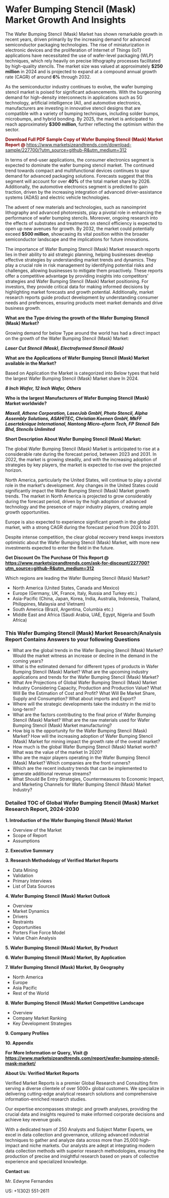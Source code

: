 <h1>Wafer Bumping Stencil (Mask) Market Growth And Insights</h1><p>The Wafer Bumping Stencil (Mask) Market has shown remarkable growth in recent years, driven primarily by the increasing demand for advanced semiconductor packaging technologies. The rise of miniaturization in electronic devices and the proliferation of Internet of Things (IoT) applications have necessitated the use of wafer-level packaging (WLP) techniques, which rely heavily on precise lithography processes facilitated by high-quality stencils. The market size was valued at approximately <strong>$250 million</strong> in 2024 and is projected to expand at a compound annual growth rate (CAGR) of around <strong>6%</strong> through 2032.</p><p>As the semiconductor industry continues to evolve, the wafer bumping stencil market is poised for significant advancements. With the burgeoning demand for high-density interconnects in applications such as 5G technology, artificial intelligence (AI), and automotive electronics, manufacturers are investing in innovative stencil designs that are compatible with a variety of bumping techniques, including solder bumps, microbumps, and hybrid bonding. By 2025, the market is anticipated to reach approximately <strong>$300 million</strong>, further reflecting the optimism within the sector.</p><p><strong><span style="color: #800000;">Download Full PDF Sample Copy of Wafer Bumping Stencil (Mask) Market Report @</span>&nbsp;</strong><a href="https://www.marketsizeandtrends.com/download-sample/227700/?utm_source=github-R&amp;utm_medium=312">https://www.marketsizeandtrends.com/download-sample/227700/?utm_source=github-R&amp;utm_medium=312</a></p><p>In terms of end-user applications, the consumer electronics segment is expected to dominate the wafer bumping stencil market. The continued trend towards compact and multifunctional devices continues to spur demand for advanced packaging solutions. Forecasts suggest that this segment will account for over <strong>40%</strong> of the total market share by 2026. Additionally, the automotive electronics segment is predicted to gain traction, driven by the increasing integration of advanced driver-assistance systems (ADAS) and electric vehicle technologies.</p><p>The advent of new materials and technologies, such as nanoimprint lithography and advanced photoresists, play a pivotal role in enhancing the performance of wafer bumping stencils. Moreover, ongoing research into the effects of substrates and treatments on stencil efficiency is expected to open up new avenues for growth. By 2032, the market could potentially exceed <strong>$500 million</strong>, showcasing its vital position within the broader semiconductor landscape and the implications for future innovations.</p></p><p>The importance of&nbsp;Wafer Bumping Stencil (Mask) Market research reports lies in their ability to aid strategic planning, helping businesses develop effective strategies by understanding market trends and dynamics. They play a crucial role in risk management by identifying potential risks and challenges, allowing businesses to mitigate them proactively. These reports offer a competitive advantage by providing insights into competitors' strategies and Wafer Bumping Stencil (Mask) Market positioning. For investors, they provide critical data for making informed decisions by highlighting market forecasts and growth potential. Additionally, market research reports guide product development by understanding consumer needs and preferences, ensuring products meet market demands and drive business growth.</p><p><strong>What are the&nbsp;Type driving the growth of the Wafer Bumping Stencil (Mask) Market?</strong></p><p id="" class="">Growing demand for below Type around the world has had a direct impact on the growth of the Wafer Bumping Stencil (Mask) Market:</p><em><strong>Laser Cut Stencil (Mask), Electroformed Stencil (Mask)</strong></em></p><strong>What are the&nbsp;Applications&nbsp;of Wafer Bumping Stencil (Mask) Market available in the Market?</strong></p><p id="" class="">Based on Application the Market is categorized into Below types that held the largest Wafer Bumping Stencil (Mask) Market share In 2024.</p><em><strong>8 Inch Wafer, 12 Inch Wafer, Others</strong></em></p><strong>Who is the largest Manufacturers of Wafer Bumping Stencil (Mask) Market worldwide?</strong></p><p><em><strong>Maxell, Athene Corporation, LaserJob GmbH, Photo Stencil, Alpha Assembly Solutions, ASAHITEC, Christian Koenen GmbH, MkFF Laserteknique International, Nantong Micro-eform Tech, FP Stencil Sdn Bhd, Stencils Unlimited</strong></em></p><p id="" class=""><strong>Short Description About Wafer Bumping Stencil (Mask) Market:</strong></p><p>The global Wafer Bumping Stencil (Mask) Market is anticipated to rise at a considerable rate during the forecast period, between 2023 and 2031. In 2022, the market is growing steadily, and with the increasing adoption of strategies by key players, the market is expected to rise over the projected horizon.</p><p>North America, particularly the United States, will continue to play a pivotal role in the market's development. Any changes in the United States could significantly impact the Wafer Bumping Stencil (Mask) Market growth trends. The market in North America is projected to grow considerably during the forecast period, driven by the high adoption of advanced technology and the presence of major industry players, creating ample growth opportunities.</p><p>Europe is also expected to experience significant growth in the global market, with a strong CAGR during the forecast period from 2024 to 2031.</p><p>Despite intense competition, the clear global recovery trend keeps investors optimistic about the Wafer Bumping Stencil (Mask) Market, with more new investments expected to enter the field in the future.</p><p id="" class=""><strong>Get Discount On The Purchase Of This Report @ <a href="https://www.marketsizeandtrends.com/ask-for-discount/227700?utm_source=github-R&utm_medium=312" target="_blank">https://www.marketsizeandtrends.com/ask-for-discount/227700?utm_source=github-R&utm_medium=312</a></strong></p>Which regions are leading the Wafer Bumping Stencil (Mask) Market?</p><ul><li>North America (United States, Canada and Mexico)</li><li>Europe (Germany, UK, France, Italy, Russia and Turkey etc.)</li><li>Asia-Pacific (China, Japan, Korea, India, Australia, Indonesia, Thailand, Philippines, Malaysia and Vietnam)</li><li>South America (Brazil, Argentina, Columbia etc.)</li><li>Middle East and Africa (Saudi Arabia, UAE, Egypt, Nigeria and South Africa)</li></ul><h3 id="" class="">This Wafer Bumping Stencil (Mask) Market Research/Analysis Report Contains Answers to your following Questions</h3><ul><li>What are the global trends in the Wafer Bumping Stencil (Mask) Market? Would the market witness an increase or decline in the demand in the coming years?</li><li>What is the estimated demand for different types of products in Wafer Bumping Stencil (Mask) Market? What are the upcoming industry applications and trends for the Wafer Bumping Stencil (Mask) Market?</li><li>What Are Projections of Global Wafer Bumping Stencil (Mask) Market Industry Considering Capacity, Production and Production Value? What Will Be the Estimation of Cost and Profit? What Will Be Market Share, Supply and Consumption? What about imports and Export?</li><li>Where will the strategic developments take the industry in the mid to long-term?</li><li>What are the factors contributing to the final price of Wafer Bumping Stencil (Mask) Market? What are the raw materials used for Wafer Bumping Stencil (Mask) Market manufacturing?</li><li>How big is the opportunity for the Wafer Bumping Stencil (Mask) Market? How will the increasing adoption of Wafer Bumping Stencil (Mask) Market for mining impact the growth rate of the overall market?</li><li>How much is the global Wafer Bumping Stencil (Mask) Market worth? What was the value of the market In 2020?</li><li>Who are the major players operating in the Wafer Bumping Stencil (Mask) Market? Which companies are the front runners?</li><li>Which are the recent industry trends that can be implemented to generate additional revenue streams?</li><li>What Should Be Entry Strategies, Countermeasures to Economic Impact, and Marketing Channels for Wafer Bumping Stencil (Mask) Market Industry?</li></ul><h3 id="" class="">Detailed TOC of Global Wafer Bumping Stencil (Mask) Market Research Report, 2024-2030</h3><p id="" class=""><strong>1. Introduction of the Wafer Bumping Stencil (Mask) Market</strong></p><ul><li>Overview of the Market</li><li>Scope of Report</li><li>Assumptions</li></ul><p id="" class=""><strong>2. Executive Summary</strong></p><p id="" class=""><strong>3. Research Methodology of Verified Market Reports</strong></p><ul><li>Data Mining</li><li>Validation</li><li>Primary Interviews</li><li>List of Data Sources</li></ul><p id="" class=""><strong>4. Wafer Bumping Stencil (Mask) Market Outlook</strong></p><ul><li>Overview</li><li>Market Dynamics</li><li>Drivers</li><li>Restraints</li><li>Opportunities</li><li>Porters Five Force Model</li><li>Value Chain Analysis</li></ul><p id="" class=""><strong>5. Wafer Bumping Stencil (Mask) Market, By Product</strong></p><p id="" class=""><strong>6. Wafer Bumping Stencil (Mask) Market, By Application</strong></p><p id="" class=""><strong>7. Wafer Bumping Stencil (Mask) Market, By Geography</strong></p><ul><li>North America</li><li>Europe</li><li>Asia Pacific</li><li>Rest of the World</li></ul><p id="" class=""><strong>8. Wafer Bumping Stencil (Mask) Market Competitive Landscape</strong></p><ul><li>Overview</li><li>Company Market Ranking</li><li>Key Development Strategies</li></ul><p id="" class=""><strong>9. Company Profiles</strong></p><p id="" class=""><strong>10. Appendix</strong></p><p id="" class=""><strong>For More Information or Query, Visit @ <a href="https://www.marketsizeandtrends.com/report/wafer-bumping-stencil-mask-market/" target="_blank">https://www.marketsizeandtrends.com/report/wafer-bumping-stencil-mask-market/</a></strong></p><p id="" class=""><strong>About Us: Verified Market Reports</strong></p><p id="" class="">Verified Market Reports is a premier Global Research and Consulting firm serving a diverse clientele of over 5000+ global customers. We specialize in delivering cutting-edge analytical research solutions and comprehensive information-enriched research studies.</p><p id="" class="">Our expertise encompasses strategic and growth analyses, providing the crucial data and insights required to make informed corporate decisions and achieve key revenue goals.</p><p id="" class="">With a dedicated team of 250 Analysts and Subject Matter Experts, we excel in data collection and governance, utilizing advanced industrial techniques to gather and analyze data across more than 25,000 high-impact and niche markets. Our analysts are adept at integrating modern data collection methods with superior research methodologies, ensuring the production of precise and insightful research based on years of collective experience and specialized knowledge.</p><p id="" class=""><strong>Contact us:</strong></p><p id="" class="">Mr. Edwyne Fernandes</p><p id="" class="">US: +1(302) 551-2611</p>